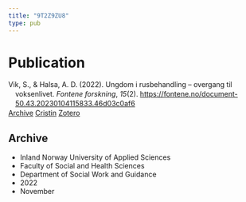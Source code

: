 ```yaml
---
title: "9T2Z9ZU8"
type: pub
---
```

<h1>Publication</h1>
<article id="csl-bib-container-9T2Z9ZU8" class="csl-bib-container">
  <div class="csl-bib-body" style="line-height: 1.35; padding-left: 1em; text-indent:-1em;">
  <div class="csl-entry">Vik, S., &amp; Halsa, A. D. (2022). Ungdom i rusbehandling &#x2013; overgang til voksenlivet. <i>Fontene forskning</i>, <i>15</i>(2). <a href="https://fontene.no/document-50.43.20230104115833.46d03c0af6">https://fontene.no/document-50.43.20230104115833.46d03c0af6</a></div>
</div>
  <div class="csl-bib-buttons">
    <a href="#taxonomy-article-9T2Z9ZU8" class="csl-bib-button">Archive</a>
    <a href="https://app.cristin.no/results/show.jsf?id=2080940" alt="Cristin URL" class="csl-bib-button">Cristin</a>
    <a href="http://zotero.org/groups/5402882/items/9T2Z9ZU8" alt="Zotero URL" class="csl-bib-button">Zotero</a>
  </div>
  <div id="csl-bib-meta-container-9T2Z9ZU8"></div>
</article>
<div id="csl-bib-meta-9T2Z9ZU8" class="csl-bib-meta">
  <article id="taxonomy-article-9T2Z9ZU8" class="taxonomy-article">
    <h1>Archive</h1>
    <ul>
      <li>Inland Norway University of Applied Sciences</li>
      <li>Faculty of Social and Health Sciences</li>
      <li>Department of Social Work and Guidance</li>
      <li>2022</li>
      <li>November</li>
    </ul>
  </article>
</div>
